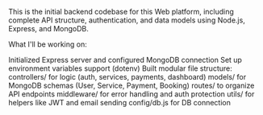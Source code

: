 This is  the initial backend codebase for this Web platform, including complete API structure, authentication, and data models using Node.js, Express, and MongoDB.

What I'll be  working on:

Initialized Express server and configured MongoDB connection
Set up environment variables support (dotenv)
Built modular file structure:
controllers/ for logic (auth, services, payments, dashboard)
models/ for MongoDB schemas (User, Service, Payment, Booking)
routes/ to organize API endpoints
middleware/ for error handling and auth protection
utils/ for helpers like JWT and email sending
config/db.js for DB connection